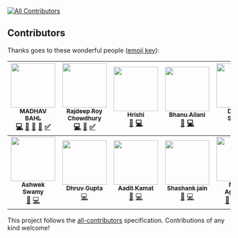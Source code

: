 [![All Contributors](https://img.shields.io/badge/all_contributors-14-orange.svg?style=flat-square)](#contributors)

## Contributors

Thanks goes to these wonderful people ([emoji key](https://github.com/kentcdodds/all-contributors#emoji-key)):

<!-- ALL-CONTRIBUTORS-LIST:START - Do not remove or modify this section -->
<!-- prettier-ignore -->
| [<img src="https://avatars2.githubusercontent.com/u/26179770?v=4" width="100px;"/><br /><sub><b>MADHAV BAHL</b></sub>](http://madhavbahl.tech/)<br />[💻](https://github.com/CodeToExpress/dailycodebase/commits?author=MadhavBahlMD "Code") [📝](#blog-MadhavBahlMD "Blogposts") [📖](https://github.com/CodeToExpress/dailycodebase/commits?author=MadhavBahlMD "Documentation") [🎨](#design-MadhavBahlMD "Design") [✅](#tutorial-MadhavBahlMD "Tutorials") | [<img src="https://avatars2.githubusercontent.com/u/32531173?v=4" width="100px;"/><br /><sub><b>Rajdeep Roy Chowdhury</b></sub>](http://www.linkedin.com/in/razdeeproychowdhury)<br />[💻](https://github.com/CodeToExpress/dailycodebase/commits?author=Razdeep "Code") [📖](https://github.com/CodeToExpress/dailycodebase/commits?author=Razdeep "Documentation") [✅](#tutorial-Razdeep "Tutorials") | [<img src="https://avatars1.githubusercontent.com/u/16208722?v=4" width="100px;"/><br /><sub><b>Hrishi</b></sub>](https://hrishi1999.github.io)<br />[📖](https://github.com/CodeToExpress/dailycodebase/commits?author=Hrishi1999 "Documentation") [💻](https://github.com/CodeToExpress/dailycodebase/commits?author=Hrishi1999 "Code") | [<img src="https://avatars1.githubusercontent.com/u/33101287?v=4" width="100px;"/><br /><sub><b>Bhanu Ailani</b></sub>](https://github.com/Bhanu0202)<br />[📖](https://github.com/CodeToExpress/dailycodebase/commits?author=Bhanu0202 "Documentation") [💻](https://github.com/CodeToExpress/dailycodebase/commits?author=Bhanu0202 "Code") | [<img src="https://avatars3.githubusercontent.com/u/35690440?v=4" width="100px;"/><br /><sub><b>Deepak Sharma</b></sub>](https://sourcerer.io/dsdsharma)<br />[📖](https://github.com/CodeToExpress/dailycodebase/commits?author=dsdsharma "Documentation") [💻](https://github.com/CodeToExpress/dailycodebase/commits?author=dsdsharma "Code") | [<img src="https://avatars2.githubusercontent.com/u/28749866?v=4" width="100px;"/><br /><sub><b>Ramanpreet Singh</b></sub>](https://github.com/Ramanpreet6262)<br />[📖](https://github.com/CodeToExpress/dailycodebase/commits?author=Ramanpreet6262 "Documentation") [💻](https://github.com/CodeToExpress/dailycodebase/commits?author=Ramanpreet6262 "Code") | [<img src="https://avatars1.githubusercontent.com/u/27620628?v=4" width="100px;"/><br /><sub><b>Anil Khatri</b></sub>](https://imkaka.github.io/)<br />[📖](https://github.com/CodeToExpress/dailycodebase/commits?author=imkaka "Documentation") [💻](https://github.com/CodeToExpress/dailycodebase/commits?author=imkaka "Code") |
| :---: | :---: | :---: | :---: | :---: | :---: | :---: |
| [<img src="https://avatars0.githubusercontent.com/u/39827514?v=4" width="100px;"/><br /><sub><b>Ashwek Swamy</b></sub>](https://github.com/ashwek)<br />[📖](https://github.com/CodeToExpress/dailycodebase/commits?author=ashwek "Documentation") [💻](https://github.com/CodeToExpress/dailycodebase/commits?author=ashwek "Code") | [<img src="https://avatars1.githubusercontent.com/u/32368107?v=4" width="100px;"/><br /><sub><b>Dhruv Gupta</b></sub>](https://github.com/dhruv-gupta14)<br />[💻](https://github.com/CodeToExpress/dailycodebase/commits?author=dhruv-gupta14 "Code") | [<img src="https://avatars0.githubusercontent.com/u/30969577?v=4" width="100px;"/><br /><sub><b>Aadit Kamat</b></sub>](https://sg.linkedin.com/in/aadit-kamat-12a5a8140)<br />[📖](https://github.com/CodeToExpress/dailycodebase/commits?author=aaditkamat "Documentation") [💻](https://github.com/CodeToExpress/dailycodebase/commits?author=aaditkamat "Code") | [<img src="https://avatars1.githubusercontent.com/u/20285786?v=4" width="100px;"/><br /><sub><b>Shashank jain</b></sub>](http://www.myshashank.tech)<br />[📖](https://github.com/CodeToExpress/dailycodebase/commits?author=Shashankjain12 "Documentation") [💻](https://github.com/CodeToExpress/dailycodebase/commits?author=Shashankjain12 "Code") | [<img src="https://avatars3.githubusercontent.com/u/22260031?v=4" width="100px;"/><br /><sub><b>Moulik Aggarwal</b></sub>](https://github.com/moulikcipherX)<br />[💬](#question-moulikcipherX "Answering Questions") [📝](#blog-moulikcipherX "Blogposts") [💻](https://github.com/CodeToExpress/dailycodebase/commits?author=moulikcipherX "Code") [📖](https://github.com/CodeToExpress/dailycodebase/commits?author=moulikcipherX "Documentation") | [<img src="https://avatars3.githubusercontent.com/u/21277179?v=4" width="100px;"/><br /><sub><b>Prateek Surana</b></sub>](http://prateeksurana.me)<br />[📖](https://github.com/CodeToExpress/dailycodebase/commits?author=prateek3255 "Documentation") [💻](https://github.com/CodeToExpress/dailycodebase/commits?author=prateek3255 "Code") | [<img src="https://avatars2.githubusercontent.com/u/43927436?v=4" width="100px;"/><br /><sub><b>shivank86</b></sub>](https://github.com/shivank86)<br />[💻](https://github.com/CodeToExpress/dailycodebase/commits?author=shivank86 "Code") | 
<!-- ALL-CONTRIBUTORS-LIST:END -->

This project follows the [all-contributors](https://github.com/kentcdodds/all-contributors) specification. Contributions of any kind welcome!
